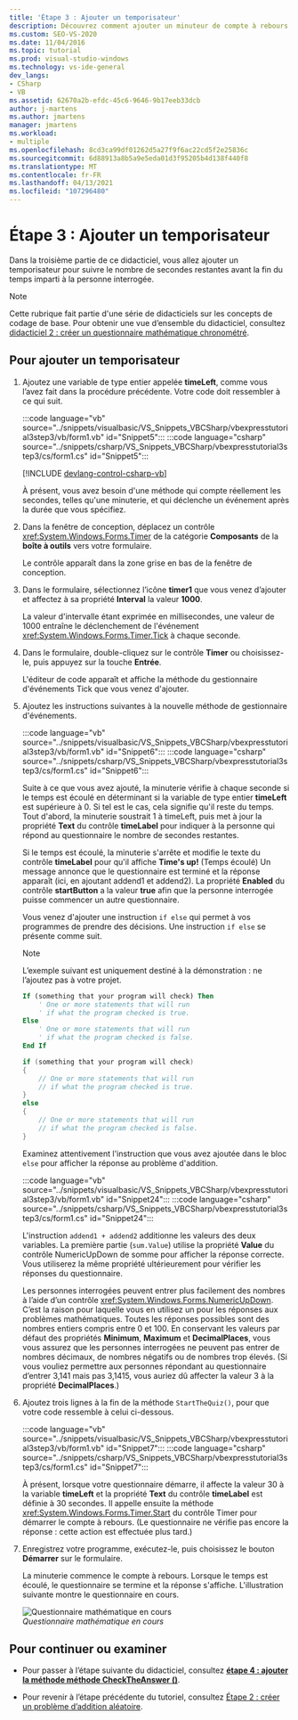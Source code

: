 ```yaml
---
title: 'Étape 3 : Ajouter un temporisateur'
description: Découvrez comment ajouter un minuteur de compte à rebours pour suivre le nombre de secondes restantes avant la fin de la personne interrogée.
ms.custom: SEO-VS-2020
ms.date: 11/04/2016
ms.topic: tutorial
ms.prod: visual-studio-windows
ms.technology: vs-ide-general
dev_langs:
- CSharp
- VB
ms.assetid: 62670a2b-efdc-45c6-9646-9b17eeb33dcb
author: j-martens
ms.author: jmartens
manager: jmartens
ms.workload:
- multiple
ms.openlocfilehash: 8cd3ca99df01262d5a27f9f6ac22cd5f2e25836c
ms.sourcegitcommit: 6d88913a8b5a9e5eda01d3f95205b4d138f440f8
ms.translationtype: MT
ms.contentlocale: fr-FR
ms.lasthandoff: 04/13/2021
ms.locfileid: "107296480"
---
```

# <a name="step-3-add-a-countdown-timer"></a>Étape 3 : Ajouter un temporisateur

Dans la troisième partie de ce didacticiel, vous allez ajouter un temporisateur pour suivre le nombre de secondes restantes avant la fin du temps imparti à la personne interrogée.

> [!NOTE]
> Cette rubrique fait partie d'une série de didacticiels sur les concepts de codage de base. Pour obtenir une vue d’ensemble du didacticiel, consultez [didacticiel 2 : créer un questionnaire mathématique chronométré](../ide/tutorial-2-create-a-timed-math-quiz.md).

## <a name="to-add-a-countdown-timer"></a>Pour ajouter un temporisateur

1. Ajoutez une variable de type entier appelée **timeLeft**, comme vous l’avez fait dans la procédure précédente. Votre code doit ressembler à ce qui suit.

     :::code language="vb" source="../snippets/visualbasic/VS_Snippets_VBCSharp/vbexpresstutorial3step3/vb/form1.vb" id="Snippet5":::
     :::code language="csharp" source="../snippets/csharp/VS_Snippets_VBCSharp/vbexpresstutorial3step3/cs/form1.cs" id="Snippet5":::

     [!INCLUDE [devlang-control-csharp-vb](./includes/devlang-control-csharp-vb.md)]

     À présent, vous avez besoin d'une méthode qui compte réellement les secondes, telles qu'une minuterie, et qui déclenche un événement après la durée que vous spécifiez.

2. Dans la fenêtre de conception, déplacez un contrôle <xref:System.Windows.Forms.Timer> de la catégorie **Composants** de la **boîte à outils** vers votre formulaire.

     Le contrôle apparaît dans la zone grise en bas de la fenêtre de conception.

3. Dans le formulaire, sélectionnez l’icône **timer1** que vous venez d’ajouter et affectez à sa propriété **Interval** la valeur **1000**.

     La valeur d'intervalle étant exprimée en millisecondes, une valeur de 1000 entraîne le déclenchement de l'événement <xref:System.Windows.Forms.Timer.Tick> à chaque seconde.

4. Dans le formulaire, double-cliquez sur le contrôle **Timer** ou choisissez-le, puis appuyez sur la touche **Entrée**.

     L'éditeur de code apparaît et affiche la méthode du gestionnaire d'événements Tick que vous venez d'ajouter.

5. Ajoutez les instructions suivantes à la nouvelle méthode de gestionnaire d'événements.

     :::code language="vb" source="../snippets/visualbasic/VS_Snippets_VBCSharp/vbexpresstutorial3step3/vb/form1.vb" id="Snippet6":::
     :::code language="csharp" source="../snippets/csharp/VS_Snippets_VBCSharp/vbexpresstutorial3step3/cs/form1.cs" id="Snippet6":::

     Suite à ce que vous avez ajouté, la minuterie vérifie à chaque seconde si le temps est écoulé en déterminant si la variable de type entier **timeLeft** est supérieure à 0. Si tel est le cas, cela signifie qu'il reste du temps. Tout d'abord, la minuterie soustrait 1 à timeLeft, puis met à jour la propriété **Text** du contrôle **timeLabel** pour indiquer à la personne qui répond au questionnaire le nombre de secondes restantes.

     Si le temps est écoulé, la minuterie s'arrête et modifie le texte du contrôle **timeLabel** pour qu'il affiche **Time's up!** (Temps écoulé) Un message annonce que le questionnaire est terminé et la réponse apparaît (ici, en ajoutant addend1 et addend2). La propriété **Enabled** du contrôle **startButton** a la valeur **true** afin que la personne interrogée puisse commencer un autre questionnaire.

     Vous venez d'ajouter une instruction `if else` qui permet à vos programmes de prendre des décisions. Une instruction `if else` se présente comme suit.

    > [!NOTE]
    > L’exemple suivant est uniquement destiné à la démonstration : ne l’ajoutez pas à votre projet.

    ```vb
    If (something that your program will check) Then
        ' One or more statements that will run
        ' if what the program checked is true.
    Else
        ' One or more statements that will run
        ' if what the program checked is false.
    End If
    ```

    ```csharp
    if (something that your program will check)
    {
        // One or more statements that will run
        // if what the program checked is true.
    }
    else
    {
        // One or more statements that will run
        // if what the program checked is false.
    }
    ```

     Examinez attentivement l'instruction que vous avez ajoutée dans le bloc `else` pour afficher la réponse au problème d'addition.

     :::code language="vb" source="../snippets/visualbasic/VS_Snippets_VBCSharp/vbexpresstutorial3step3/vb/form1.vb" id="Snippet24":::
     :::code language="csharp" source="../snippets/csharp/VS_Snippets_VBCSharp/vbexpresstutorial3step3/cs/form1.cs" id="Snippet24":::

     L'instruction `addend1 + addend2` additionne les valeurs des deux variables. La première partie (`sum.Value`) utilise la propriété **Value** du contrôle NumericUpDown de somme pour afficher la réponse correcte. Vous utiliserez la même propriété ultérieurement pour vérifier les réponses du questionnaire.

     Les personnes interrogées peuvent entrer plus facilement des nombres à l’aide d’un contrôle <xref:System.Windows.Forms.NumericUpDown>. C’est la raison pour laquelle vous en utilisez un pour les réponses aux problèmes mathématiques. Toutes les réponses possibles sont des nombres entiers compris entre 0 et 100. En conservant les valeurs par défaut des propriétés **Minimum**, **Maximum** et **DecimalPlaces**, vous vous assurez que les personnes interrogées ne peuvent pas entrer de nombres décimaux, de nombres négatifs ou de nombres trop élevés. (Si vous vouliez permettre aux personnes répondant au questionnaire d’entrer 3,141 mais pas 3,1415, vous auriez dû affecter la valeur 3 à la propriété **DecimalPlaces**.)

6. Ajoutez trois lignes à la fin de la méthode `StartTheQuiz()`, pour que votre code ressemble à celui ci-dessous.

     :::code language="vb" source="../snippets/visualbasic/VS_Snippets_VBCSharp/vbexpresstutorial3step3/vb/form1.vb" id="Snippet7":::
     :::code language="csharp" source="../snippets/csharp/VS_Snippets_VBCSharp/vbexpresstutorial3step3/cs/form1.cs" id="Snippet7":::

     À présent, lorsque votre questionnaire démarre, il affecte la valeur 30 à la variable **timeLeft** et la propriété **Text** du contrôle **timeLabel** est définie à 30 secondes. Il appelle ensuite la méthode <xref:System.Windows.Forms.Timer.Start> du contrôle Timer pour démarrer le compte à rebours. (Le questionnaire ne vérifie pas encore la réponse : cette action est effectuée plus tard.)

7. Enregistrez votre programme, exécutez-le, puis choisissez le bouton **Démarrer** sur le formulaire.

     La minuterie commence le compte à rebours. Lorsque le temps est écoulé, le questionnaire se termine et la réponse s'affiche. L'illustration suivante montre le questionnaire en cours.

     ![Questionnaire mathématique en cours](../ide/media/express_addcountdown.png)<br/>
*Questionnaire mathématique en cours*

## <a name="to-continue-or-review"></a>Pour continuer ou examiner

- Pour passer à l’étape suivante du didacticiel, consultez **[étape 4 : ajouter la méthode méthode CheckTheAnswer ()](../ide/step-4-add-the-checktheanswer-parens-method.md)**.

- Pour revenir à l’étape précédente du tutoriel, consultez [Étape 2 : créer un problème d’addition aléatoire](../ide/step-2-create-a-random-addition-problem.md).
